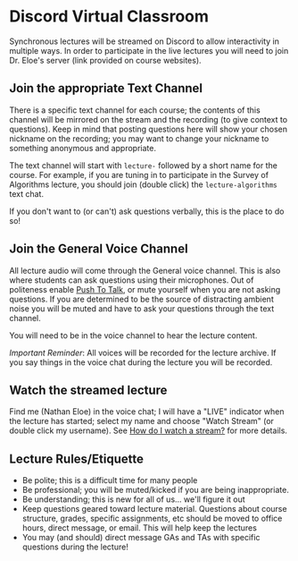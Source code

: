 # Discord Virtual Classroom

Synchronous lectures will be streamed on Discord to allow interactivity in multiple ways.  In order to participate in the live lectures you will need to join Dr. Eloe's server (link provided on course websites).

## Join the appropriate Text Channel

There is a specific text channel for each course; the contents of this channel will be mirrored on the stream and the recording (to give context to questions).  Keep in mind that posting questions here will show your chosen nickname on the recording; you may want to change your nickname to something anonymous and appropriate.

The text channel will start with `lecture-` followed by a short name for the course.  For example, if you are tuning in to participate in the Survey of Algorithms lecture, you should join (double click) the `lecture-algorithms` text chat.

If you don't want to (or can't) ask questions verbally, this is the place to do so!

## Join the General Voice Channel

All lecture audio will come through the General voice channel.
This is also where students can ask questions using their microphones.  Out of politeness enable [Push To Talk](https://support.discordapp.com/hc/en-us/articles/211376518-Voice-Input-Modes-101-Push-to-Talk-Voice-Activated-), or mute yourself when you are not asking questions.
If you are determined to be the source of distracting ambient noise you will be muted and have to ask your questions through the text channel.

You will need to be in the voice channel to hear the lecture content.

*Important Reminder*: All voices will be recorded for the lecture archive.  If you say things in the voice chat during the lecture you will be recorded.

## Watch the streamed lecture

Find me (Nathan Eloe) in the voice chat; I will have a "LIVE" indicator when the lecture has started; select my name and choose "Watch Stream" (or double click my username). See [How do I watch a stream?](https://support.discordapp.com/hc/en-us/articles/360030714312-Stream-your-game-with-Go-Live-#h_671405f5-793e-41ee-a806-e2ab7c2d92f3) for more details.

## Lecture Rules/Etiquette

* Be polite; this is a difficult time for many people
* Be professional; you will be muted/kicked if you are being inappropriate.
* Be understanding; this is new for all of us... we'll figure it out
* Keep questions geared toward lecture material.  Questions about course structure, grades, specific assignments, etc should be moved to office hours, direct message, or email.  This will help keep the lectures 
* You may (and should) direct message GAs and TAs with specific questions during the lecture!
